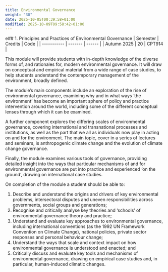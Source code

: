 ```yaml
---
title: Environmental Governance
weight: "30"
date: 2025-10-05T00:39:58+01:00
modified: 2025-10-09T09:58:42+01:00
---
```

e## 1. Principles and Practices of Environmental Governance
| Semester    | Credits | Code   |
| ----------- | ------- | ------ |
| Autumn 2025 | 20      | CPT914 |

This module will provide students with in-depth knowledge of the diverse forms of, and rationales for, modern environmental governance. It will draw on conceptual and empirical material from a wide range of case studies, to help students understand the contemporary management of the environment, broadly defined.

The module’s main components include an exploration of the rise of environmental governance, examining why and in what ways ‘the environment’ has become an important sphere of policy and practice intervention around the world, including some of the different conceptual lenses through which it can be examined.

A further component explores the differing scales of environmental governance, covering international and transnational processes and institutions, as well as the part that we all as individuals now play in acting on and for the environment. The main topic, cover in a series of lectures and seminars, is anthropogenic climate change and the evolution of climate change governance.

Finally, the module examines various tools of governance, providing detailed insight into the ways that particular mechanisms of and for environmental governance are put into practice and experienced ‘on the ground’, drawing on international case studies.

On completion of the module a student should be able to:
1. Describe and understand the origins and drivers of key environmental problems, intersectoral disputes and uneven responsibilities across governments, social groups and generations;
2. Recognise and critically analyse key theories and ‘schools’ of environmental governance theory and practice;
3. Understand and evaluate key approaches to environmental governance, including international conventions (as the 1992 UN Framework Convention on Climate Change), national policies, private sector responses and personal behaviour change;
4. Understand the ways that scale and context impact on how environmental governance is understood and enacted; and
5. Critically discuss and evaluate key tools and mechanisms of environmental governance, drawing on empirical case studies and, in particular, human-induced climatic changes.
